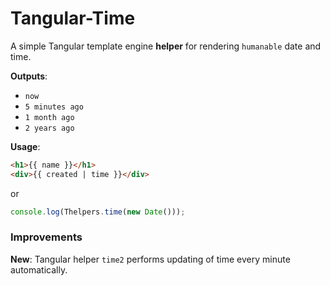 # Tangular-Time

A simple Tangular template engine __helper__ for rendering `humanable` date and time.

__Outputs__:

- `now`
- `5 minutes ago`
- `1 month ago`
- `2 years ago`

__Usage__:

```html
<h1>{{ name }}</h1>
<div>{{ created | time }}</div>
```

or

```javascript
console.log(Thelpers.time(new Date()));
```

### Improvements

__New__: Tangular helper `time2` performs updating of time every minute automatically.